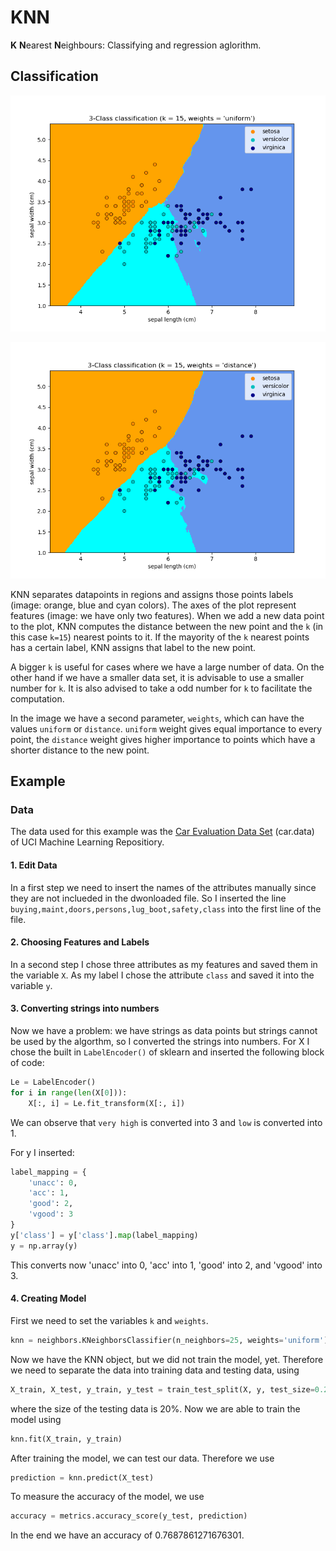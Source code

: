 # KNN 
**K** **N**earest **N**eighbours: Classifying and regression aglorithm.

## Classification
![KNN Example uniform](Images/sphx_glr_plot_classification_001.png)

![KNN Example distance](Images/sphx_glr_plot_classification_002.png)

KNN separates datapoints in regions and assigns those points labels (image: orange, blue and cyan colors). The axes of the plot represent features (image: we have only two features). When we add a new data point to the plot, KNN computes the distance between the new point and the `k` (in this case `k=15`) nearest points to it. If the mayority of the `k` nearest points has a certain label, KNN assigns that label to the new point.

A bigger `k` is useful for cases where we have a large number of data. On the other hand if we have a smaller data set, it is advisable to use a smaller number for `k`. It is also advised to take a odd number for `k` to facilitate the computation. 

In the image we have a second parameter, `weights`, which can have the values `uniform` or `distance`. `uniform` weight gives equal importance to every point, the `distance` weight gives higher importance to points which have a shorter distance to the new point. 

## Example

### Data
The data used for this example was the [Car Evaluation Data Set](https://archive.ics.uci.edu/ml/machine-learning-databases/car/) (car.data) of UCI Machine Learning Repositiory.

#### 1. Edit Data
In a first step we need to insert the names of the attributes manually since they are not inclueded in the dwonloaded file. So I inserted the line `buying,maint,doors,persons,lug_boot,safety,class` into the first line of the file.

#### 2. Choosing Features and Labels
In a second step I chose three attributes as my features and saved them in the variable `X`. As my label I chose the attribute `class` and saved it into the variable `y`.

#### 3. Converting strings into numbers
Now we have a problem: we have strings as data points but strings cannot be used by the algorthm, so I converted the strings into numbers. For X I chose the built in `LabelEncoder()` of sklearn and inserted the following block of code:

```python
Le = LabelEncoder()
for i in range(len(X[0])):
    X[:, i] = Le.fit_transform(X[:, i])
```

We can observe that `very high` is converted into 3 and `low` is converted into 1. 

For y I inserted:

```python
label_mapping = {
    'unacc': 0,
    'acc': 1,
    'good': 2,
    'vgood': 3
}
y['class'] = y['class'].map(label_mapping)
y = np.array(y)
```

This converts now 'unacc' into 0, 'acc' into 1, 'good' into 2, and 'vgood' into 3.

#### 4. Creating Model
First we need to set the variables `k` and `weights`.

```python
knn = neighbors.KNeighborsClassifier(n_neighbors=25, weights='uniform')
```
Now we have the KNN object, but we did not train the model, yet. Therefore we need to separate the data into training data and testing data, using

```python
X_train, X_test, y_train, y_test = train_test_split(X, y, test_size=0.2)
```

where the size of the testing data is 20%. Now we are able to train the model using

```python
knn.fit(X_train, y_train)
```

After training the model, we can test our data. Therefore we use

```python
prediction = knn.predict(X_test)
```

To measure the accuracy of the model, we use

```python
accuracy = metrics.accuracy_score(y_test, prediction)
```

In the end we have an accuracy of 0.7687861271676301.

